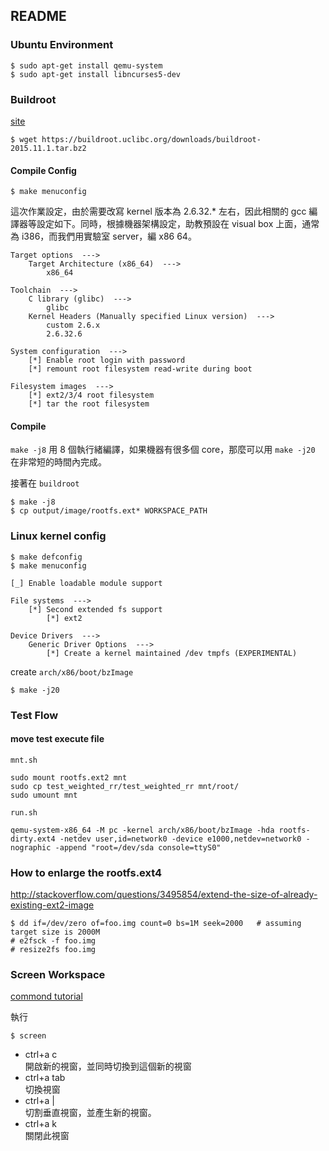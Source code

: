 ## README ##


### Ubuntu Environment ###

```
$ sudo apt-get install qemu-system
$ sudo apt-get install libncurses5-dev
```

### Buildroot ###

[site](https://buildroot.uclibc.org/download.html)

```
$ wget https://buildroot.uclibc.org/downloads/buildroot-2015.11.1.tar.bz2
```

#### Compile Config ####

```
$ make menuconfig
```

這次作業設定，由於需要改寫 kernel 版本為 2.6.32.* 左右，因此相關的 gcc 編譯器等設定如下。同時，根據機器架構設定，助教預設在 visual box 上面，通常為 i386，而我們用實驗室 server，編 x86 64。

```
Target options  --->
	Target Architecture (x86_64)  --->
		x86_64

Toolchain  --->
	C library (glibc)  --->
		glibc
	Kernel Headers (Manually specified Linux version)  --->
		custom 2.6.x
		2.6.32.6

System configuration  --->
	[*] Enable root login with password
	[*] remount root filesystem read-write during boot 

Filesystem images  ---> 
	[*] ext2/3/4 root filesystem
	[*] tar the root filesystem
```

#### Compile ####

`make -j8` 用 8 個執行緒編譯，如果機器有很多個 core，那麼可以用 `make -j20` 在非常短的時間內完成。

接著在 `buildroot`

```
$ make -j8
$ cp output/image/rootfs.ext* WORKSPACE_PATH
```

### Linux kernel config  ###

```
$ make defconfig
$ make menuconfig
```

```
[_] Enable loadable module support

File systems  ---> 
	[*] Second extended fs support
		[*] ext2

Device Drivers  --->
	Generic Driver Options  ---> 
		[*] Create a kernel maintained /dev tmpfs (EXPERIMENTAL) 
```

create `arch/x86/boot/bzImage`

```
$ make -j20
```

### Test Flow ###

#### move test execute file ####

`mnt.sh`

```
sudo mount rootfs.ext2 mnt
sudo cp test_weighted_rr/test_weighted_rr mnt/root/
sudo umount mnt
```

`run.sh`
```
qemu-system-x86_64 -M pc -kernel arch/x86/boot/bzImage -hda rootfs-dirty.ext4 -netdev user,id=network0 -device e1000,netdev=network0 -nographic -append "root=/dev/sda console=ttyS0"
```

### How to enlarge the rootfs.ext4 ###

http://stackoverflow.com/questions/3495854/extend-the-size-of-already-existing-ext2-image

```
$ dd if=/dev/zero of=foo.img count=0 bs=1M seek=2000   # assuming target size is 2000M
# e2fsck -f foo.img
# resize2fs foo.img 
```

### Screen Workspace ###

[commond tutorial](http://ssorc.tw/19)

執行

```
$ screen
```

* ctrl+a c  
開啟新的視窗，並同時切換到這個新的視窗
* ctrl+a tab  
切換視窗
* ctrl+a |  
切割垂直視窗，並產生新的視窗。
* ctrl+a k  
關閉此視窗